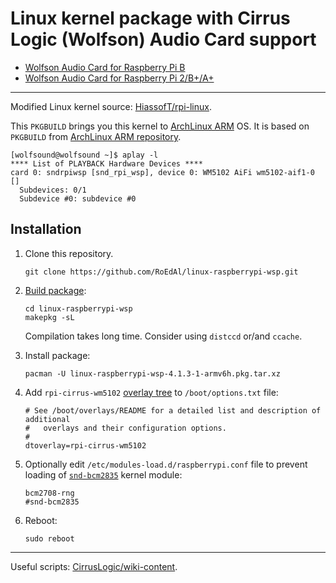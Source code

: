 # Linux kernel package with Cirrus Logic (Wolfson) Audio Card support

* [Wolfson Audio Card for Raspberry Pi B](http://www.element14.com/community/docs/DOC-55903)
* [Wolfson Audio Card for Raspberry Pi 2/B+/A+](http://www.element14.com/community/docs/DOC-71261)

----

Modified Linux kernel source: [HiassofT/rpi-linux](https://github.com/HiassofT/rpi-linux/tree/cirrus-4.1.y).

This `PKGBUILD` brings you this kernel to [ArchLinux ARM](http://archlinuxarm.org/platforms/armv6/raspberry-pi) OS. It is based on `PKGBUILD` from [ArchLinux ARM repository](https://github.com/archlinuxarm/PKGBUILDs/raw/master/core/linux-raspberrypi/PKGBUILD).


````
[wolfsound@wolfsound ~]$ aplay -l
**** List of PLAYBACK Hardware Devices ****
card 0: sndrpiwsp [snd_rpi_wsp], device 0: WM5102 AiFi wm5102-aif1-0 []
  Subdevices: 0/1
  Subdevice #0: subdevice #0
````

## Installation
1.  Clone this repository.

    ````
    git clone https://github.com/RoEdAl/linux-raspberrypi-wsp.git
    ````

2.  [Build package](https://wiki.archlinux.org/index.php/Makepkg):
  
    ````
    cd linux-raspberrypi-wsp
    makepkg -sL  
    ````

    Compilation takes long time. Consider using `distccd` or/and `ccache`.

3.  Install package:

    ````
    pacman -U linux-raspberrypi-wsp-4.1.3-1-armv6h.pkg.tar.xz
    ````

4.  Add `rpi-cirrus-wm5102` [overlay tree](https://www.raspberrypi.org/documentation/configuration/device-tree.md) to `/boot/options.txt` file:

    ````
    # See /boot/overlays/README for a detailed list and description of additional
    #   overlays and their configuration options.
    #
    dtoverlay=rpi-cirrus-wm5102
    ````

4.  Optionally edit `/etc/modules-load.d/raspberrypi.conf` file to prevent loading of [`snd-bcm2835`](https://wiki.archlinux.org/index.php/Raspberry_Pi#Audio) kernel module:

    ````
    bcm2708-rng
    #snd-bcm2835
    ````
    
5. Reboot:

    ````
    sudo reboot
    ````

----

Useful scripts: [CirrusLogic/wiki-content](https://github.com/CirrusLogic/wiki-content).
